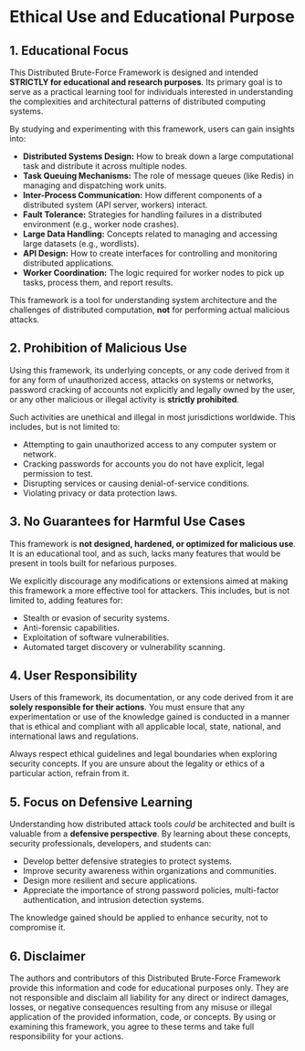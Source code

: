 # Ethical Use and Educational Purpose

## 1. Educational Focus

This Distributed Brute-Force Framework is designed and intended **STRICTLY for educational and research purposes**. Its primary goal is to serve as a practical learning tool for individuals interested in understanding the complexities and architectural patterns of distributed computing systems.

By studying and experimenting with this framework, users can gain insights into:
*   **Distributed Systems Design:** How to break down a large computational task and distribute it across multiple nodes.
*   **Task Queuing Mechanisms:** The role of message queues (like Redis) in managing and dispatching work units.
*   **Inter-Process Communication:** How different components of a distributed system (API server, workers) interact.
*   **Fault Tolerance:** Strategies for handling failures in a distributed environment (e.g., worker node crashes).
*   **Large Data Handling:** Concepts related to managing and accessing large datasets (e.g., wordlists).
*   **API Design:** How to create interfaces for controlling and monitoring distributed applications.
*   **Worker Coordination:** The logic required for worker nodes to pick up tasks, process them, and report results.

This framework is a tool for understanding system architecture and the challenges of distributed computation, **not** for performing actual malicious attacks.

## 2. Prohibition of Malicious Use

Using this framework, its underlying concepts, or any code derived from it for any form of unauthorized access, attacks on systems or networks, password cracking of accounts not explicitly and legally owned by the user, or any other malicious or illegal activity is **strictly prohibited**.

Such activities are unethical and illegal in most jurisdictions worldwide. This includes, but is not limited to:
*   Attempting to gain unauthorized access to any computer system or network.
*   Cracking passwords for accounts you do not have explicit, legal permission to test.
*   Disrupting services or causing denial-of-service conditions.
*   Violating privacy or data protection laws.

## 3. No Guarantees for Harmful Use Cases

This framework is **not designed, hardened, or optimized for malicious use**. It is an educational tool, and as such, lacks many features that would be present in tools built for nefarious purposes.

We explicitly discourage any modifications or extensions aimed at making this framework a more effective tool for attackers. This includes, but is not limited to, adding features for:
*   Stealth or evasion of security systems.
*   Anti-forensic capabilities.
*   Exploitation of software vulnerabilities.
*   Automated target discovery or vulnerability scanning.

## 4. User Responsibility

Users of this framework, its documentation, or any code derived from it are **solely responsible for their actions**. You must ensure that any experimentation or use of the knowledge gained is conducted in a manner that is ethical and compliant with all applicable local, state, national, and international laws and regulations.

Always respect ethical guidelines and legal boundaries when exploring security concepts. If you are unsure about the legality or ethics of a particular action, refrain from it.

## 5. Focus on Defensive Learning

Understanding how distributed attack tools *could* be architected and built is valuable from a **defensive perspective**. By learning about these concepts, security professionals, developers, and students can:
*   Develop better defensive strategies to protect systems.
*   Improve security awareness within organizations and communities.
*   Design more resilient and secure applications.
*   Appreciate the importance of strong password policies, multi-factor authentication, and intrusion detection systems.

The knowledge gained should be applied to enhance security, not to compromise it.

## 6. Disclaimer

The authors and contributors of this Distributed Brute-Force Framework provide this information and code for educational purposes only. They are not responsible and disclaim all liability for any direct or indirect damages, losses, or negative consequences resulting from any misuse or illegal application of the provided information, code, or concepts. By using or examining this framework, you agree to these terms and take full responsibility for your actions.

